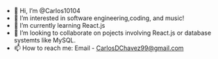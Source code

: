 - 👋 Hi, I’m @Carlos10104
- 👀 I’m interested in software engineering,coding, and music!
- 🌱 I’m currently learning React.js
- 💞️ I’m looking to collaborate on pojects involving React.js or database systemts like MySQL.
- 📫 How to reach me: Email - CarlosDChavez99@gmail.com

<!---
Carlos10104/Carlos10104 is a ✨ special ✨ repository because its `README.md` (this file) appears on your GitHub profile.
You can click the Preview link to take a look at your changes.
--->
